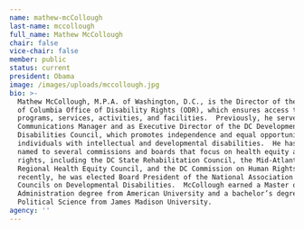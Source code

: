 ```yaml
---
name: mathew-mcCollough
last-name: mccollough
full_name: Mathew McCollough
chair: false
vice-chair: false
member: public
status: current
president: Obama
image: /images/uploads/mccollough.jpg
bio: >-
  Mathew McCollough, M.P.A. of Washington, D.C., is the Director of the District
  of Columbia Office of Disability Rights (ODR), which ensures access to DC
  programs, services, activities, and facilities.  Previously, he served as ODR’s
  Communications Manager and as Executive Director of the DC Developmental
  Disabilities Council, which promotes independence and equal opportunity for
  individuals with intellectual and developmental disabilities.  He has been
  named to several commissions and boards that focus on health equity and human
  rights, including the DC State Rehabilitation Council, the Mid-Atlantic
  Regional Health Equity Council, and the DC Commission on Human Rights.  Most
  recently, he was elected Board President of the National Association of
  Councils on Developmental Disabilities.  McCollough earned a Master of Public
  Administration degree from American University and a bachelor’s degree in
  Political Science from James Madison University.
agency: ''
---
```


